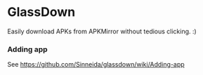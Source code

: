 # GlassDown

Easily download APKs from APKMirror without tedious clicking. :) 

### Adding app
See https://github.com/Sinneida/glassdown/wiki/Adding-app
